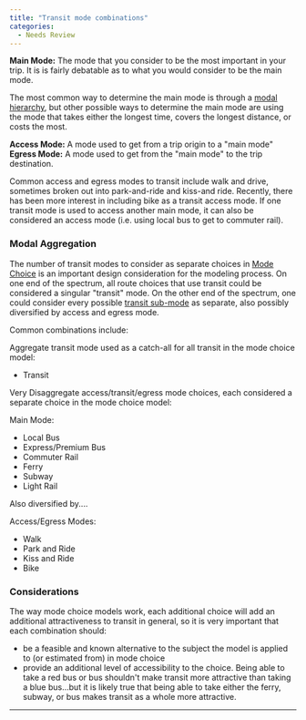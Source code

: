 ```yaml
---
title: "Transit mode combinations"
categories:
  - Needs Review
---
```


**Main Mode:** The mode that you consider to be the most important in your trip. It is is fairly debatable as to what you would consider to be the main mode.

The most common way to determine the main mode is through a [modal hierarchy](modal_hierarchy), but other possible ways to determine the main mode are using the mode that takes either the longest time, covers the longest distance, or costs the most.

**Access Mode:** A mode used to get from a trip origin to a "main mode"
**Egress Mode:** A mode used to get from the "main mode" to the trip destination.

Common access and egress modes to transit include walk and drive, sometimes broken out into park-and-ride and kiss-and ride. Recently, there has been more interest in including bike as a transit access mode. If one transit mode is used to access another main mode, it can also be considered an access mode (i.e. using local bus to get to commuter rail).

### Modal Aggregation

The number of transit modes to consider as separate choices in [Mode Choice](Mode_Choice) is an important design consideration for the modeling process. On one end of the spectrum, all route choices that use transit could be considered a singular "transit" mode. On the other end of the spectrum, one could consider every possible [transit sub-mode](transit_sub_mode) as separate, also possibly diversified by access and egress mode.

Common combinations include:

Aggregate transit mode used as a catch-all for all transit in the mode choice model:

-   Transit

Very Disaggregate access/transit/egress mode choices, each considered a separate choice in the mode choice model:

Main Mode:

-   Local Bus
-   Express/Premium Bus
-   Commuter Rail
-   Ferry
-   Subway
-   Light Rail

Also diversified by....

Access/Egress Modes:

-   Walk
-   Park and Ride
-   Kiss and Ride
-   Bike

### Considerations

The way mode choice models work, each additional choice will add an additional attractiveness to transit in general, so it is very important that each combination should:

-   be a feasible and known alternative to the subject the model is applied to (or estimated from) in mode choice
-   provide an additional level of accessibility to the choice. Being able to take a red bus or bus shouldn't make transit more attractive than taking a blue bus...but it is likely true that being able to take either the ferry, subway, or bus makes transit as a whole more attractive.

------------------------------------------------------------------------

